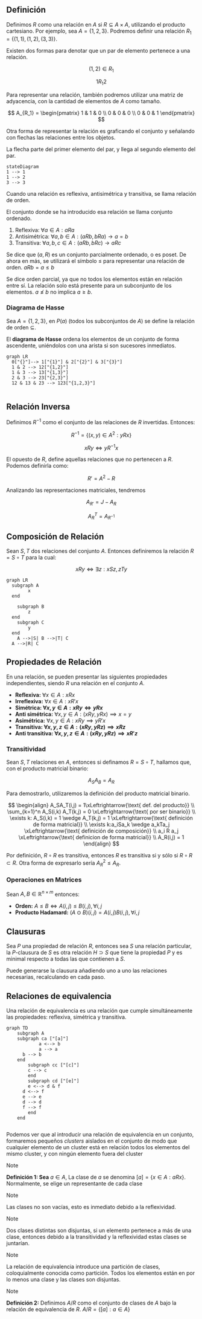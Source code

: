 ## Definición

Definimos $R$ como una relación en $A$ si $R \subseteq A\times A$, utilizando el producto cartesiano. Por ejemplo, sea $A = \{1, 2, 3\}$. Podremos definir una relación $R_1 = \{(1,1), (1,2), (3,3)\}$.

Existen dos formas para denotar que un par de elemento pertenece a una relación.

$$
(1, 2) \in R_1
$$

$$
1R_1 2
$$

Para representar una relación, también podremos utilizar una matriz de adyacencia, con la cantidad de elementos de $A$ como tamaño.

$$
A_{R_1} = \begin{pmatrix}
1 & 1 & 0 \\
0 & 0 & 0 \\
0 & 0 & 1
\end{pmatrix}
$$

Otra forma de representar la relación es graficando el conjunto y señalando con flechas las relaciones entre los objetos.

La flecha parte del primer elemento del par, y llega al segundo elemento del par.

```mermaid
stateDiagram
1 --> 1
1 --> 2
3 --> 3

```

Cuando una relación es reflexiva, antisimétrica y transitiva, se llama relación de orden.

El conjunto donde se ha introducido esa relación se llama conjunto ordenado.

1. Reflexiva: $\forall a \in A: aRa$
2. Antisimétrica: $\forall a,b \in A: (aRb, bRa) \to a=b$
3. Transitiva: $\forall a,b,c \in A: (aRb, bRc) \to aRc$

Se dice que $(a, R)$ es un conjunto parcialmente ordenado, o es poset. De ahora en más, se utilizará el símbolo $\leq$ para representar una relación de orden. $aRb = a ≤ b$

Se dice orden parcial, ya que no todos los elementos están en relación entre sí. La relación solo está presente para un subconjunto de los elementos. $a \nleq b$ no implica $a \geq b$.

### Diagrama de Hasse

Sea $A = \{1,2,3\}$, en $P(a)$ (todos los subconjuntos de $A$) se define la relación de orden $\subseteq$.

El **diagrama de Hasse** ordena los elementos de un conjunto de forma ascendente, uniéndolos con una arista si son sucesores inmediatos.

```mermaid
graph LR
  0["{}"]--> 1["{1}"] & 2["{2}"] & 3["{3}"]
  1 & 2 --> 12["{1,2}"]
  1 & 3 --> 13["{1,3}"]
  2 & 3 --> 23["{2,3}"]
  12 & 13 & 23 --> 123["{1,2,3}"]
  
```

## Relación Inversa

Definimos $R^{-1}$ como el conjunto de las relaciones de $R$ invertidas. Entonces:

$$
R^{-1} = \{(x,y) \in A^2 : yRx\}
$$

$$
xRy \iff yR^{-1}x
$$

El opuesto de $R$, define aquellas relaciones que no pertenecen a $R$. Podemos definirla como:

$$
R' = A^2 - R
$$

Analizando las representaciones matriciales, tendremos

$$
A_{R'} = J - A_R
$$

$$
A_R^T = A_{R^{-1}}
$$

## Composición de Relación

Sean $S, T$ dos relaciones del conjunto $A$. Entonces definiremos la relación $R = S \circ T$ para la cual:

$$
xRy \iff \exists z: xSz, zTy
$$

```mermaid
graph LR
  subgraph A
		x
  end
  
	subgraph B
		z
  end
	subgraph C
		y
  end
	A -->|S| B -->|T| C
  A -->|R| C
```

## Propiedades de Relación

En una relación, se pueden presentar las siguientes propiedades independientes, siendo $R$ una relación en el conjunto $A$.

- **Reflexiva:** $\forall x \in A: xRx$
- **Irreflexiva:** $\forall x \in A: xR'x$
- **Simétrica: $\forall x,y \in A: xRy \iff yRx$**
- **Anti simétrica:** $\forall x,y \in A: (xRy, yRx) \implies x =y$
- **Asimétrica:** $\forall x,y \in A: xRy \implies yR'x$
- **Transitiva: $\forall x,y,z \in A: (xRy, yRz) \implies xRz$**
- **Anti transitiva: $\forall x,y,z \in A: (xRy, yRz) \implies xR'z$**

### Transitividad

Sean $S,T$ relaciones en $A$, entonces si definamos $R = S \circ T$, hallamos que, con el producto matricial binario:

$$
A_SA_B = A_R
$$

Para demostrarlo, utilizaremos la definición del producto matricial binario.

$$
\begin{align}
A_SA_T(i,j) = 1\xLeftrightarrow{\text{ def. del producto}} \\ \sum_{k=1}^n A_S(i,k) A_T(k,j)  = 0 \xLeftrightarrow{\text{ por ser binario}} \\
\exists k: A_S(i,k) = 1 \wedge A_T(k,j) = 1 \xLeftrightarrow{\text{ definición de forma matricial}}  \\
\exists k:a_iSa_k \wedge a_kTa_j \xLeftrightarrow{\text{ definición de composición}} \\
a_i R a_j \xLeftrightarrow{\text{ definicion de forma matricial}} \\  A_R(i,j) = 1
\end{align}
$$

Por definición, $R \circ R$ es transitiva, entonces $R$ es transitiva si y sólo si $R \circ R \subset R$. Otra forma de expresarlo sería $A^2_R \leq A_R$.

### Operaciones en Matrices

Sean $A,B \in \mathbb{R}^{n\times m}$ entonces:

- **Orden:** $A \leq B \iff A(i,j) \leq B(i,j), \forall i,j$
- **Producto Hadamard:** $(A \odot B)(i,j) = A(i,j)B(i,j), \forall i,j$

## Clausuras

Sea $P$ una propiedad de relación $R$, entonces sea $S$ una relación particular, la $P\text{-clausura}$ de $S$ es otra relación $H \supset S$ que tiene la propiedad $P$ y es minimal respecto a todas las que contienen a $S$.

Puede generarse la clausura añadiendo uno a uno las relaciones necesarias, recalculando en cada paso.

## Relaciones de equivalencia

Una relación de equivalencia es una relación que cumple simultáneamente las propiedades: reflexiva, simétrica y transitiva.

```mermaid
graph TD
	subgraph A
    subgraph ca ["[a]"]
			a <--> b
			a --> a
      b --> b
    end
		subgraph cc ["[c]"]
	    c --> c
		end
		subgraph cd ["[e]"]
	    e <--> d & f
      d <--> f
      e --> e
      d --> d
      f --> f
		end
	end
  
```

Podemos ver que al introducir una relación de equivalencia en un conjunto, formaremos pequeños *clusters* aislados en el conjunto de modo que cualquier elemento de un cluster está en relación todos los elementos del mismo cluster, y con ningún elemento fuera del cluster

> [!note]
> **Definición 1: Sea** $a \in A$, La clase de $a$ se denomina $[a] = \{x \in A: aRx\}$. Normalmente, se elige un representante de cada clase

> [!note]
> Las clases no son vacías, esto es inmediato debido a la reflexividad.

> [!note]
> Dos clases distintas son disjuntas, si un elemento pertenece a más de una clase, entonces debido a la transitividad y la reflexividad estas clases se juntarían.

> [!note]
> La relación de equivalencia introduce una partición de clases, coloquialmente conocida como partición. Todos los elementos están en por lo menos una clase y las clases son disjuntas.

> [!note]
> **Definición 2:** Definimos $A/R$ como el conjunto de clases de $A$ bajo la relación de equivalencia de $R$. $A/R = \{[a]: a \in A\}$
